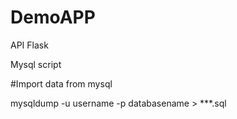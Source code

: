 # DemoAPP
API Flask

Mysql script

#Import data from mysql

mysqldump -u username -p databasename > ***.sql
